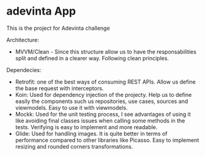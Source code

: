 # adevinta App
This is the project for Adevinta challenge

Architecture:
- MVVM/Clean - Since this structure allow us to have the responsabilities split and defined in a clearer way. Following clean principles.

Dependecies:
- Retrofit: one of the best ways of consuming REST APIs. Allow us define the base request with interceptors.
- Koin: Used for dependency injection of the projecty. Help us to define easily the components such us repositories, use cases, sources and viewmodels. Easy to use it with viewmodels.
- Mockk: Used for the unit testing process, I see advantages of using it like avoiding final classes issues when calling some methods in the tests. Verifying is easy to implement and more readable.
- Glide: Used for handling images. It is quite better in terms of performance compared to other libraries like Picasso. Easy to implement resizing and rounded corners transformations.

